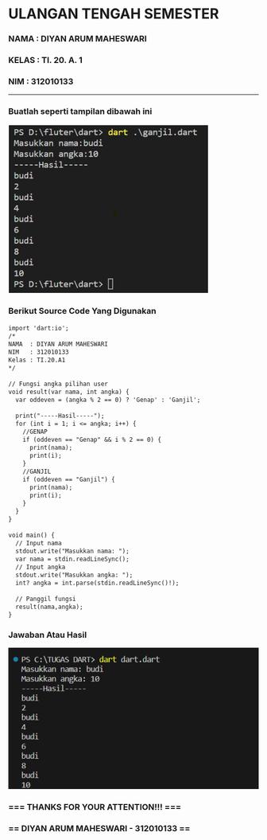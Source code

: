 # ULANGAN TENGAH SEMESTER
### NAMA  : DIYAN ARUM MAHESWARI
### KELAS : TI. 20. A. 1
### NIM   : 312010133
_____________________________________________________________________________________________________________________



### **Buatlah seperti tampilan dibawah ini**

![menambahkan_gambar](img/soal.png)

### **Berikut Source Code Yang Digunakan**

```
import 'dart:io';
/*
NAMA  : DIYAN ARUM MAHESWARI
NIM   : 312010133
Kelas : TI.20.A1
*/

// Fungsi angka pilihan user
void result(var nama, int angka) {
  var oddeven = (angka % 2 == 0) ? 'Genap' : 'Ganjil';

  print("-----Hasil-----");
  for (int i = 1; i <= angka; i++) {
    //GENAP
    if (oddeven == "Genap" && i % 2 == 0) {
      print(nama);
      print(i);
    }
    //GANJIL
    if (oddeven == "Ganjil") {
      print(nama);
      print(i);
    }
  }
}

void main() {
  // Input nama
  stdout.write("Masukkan nama: ");
  var nama = stdin.readLineSync();
  // Input angka
  stdout.write("Masukkan angka: ");
  int? angka = int.parse(stdin.readLineSync()!);

  // Panggil fungsi
  result(nama,angka);
}
```


### **Jawaban Atau Hasil**

![menambahkan_gambar](img/hasil.png)



  ###   === THANKS FOR YOUR ATTENTION!!! ===
  ### == DIYAN ARUM MAHESWARI - 312010133 ==